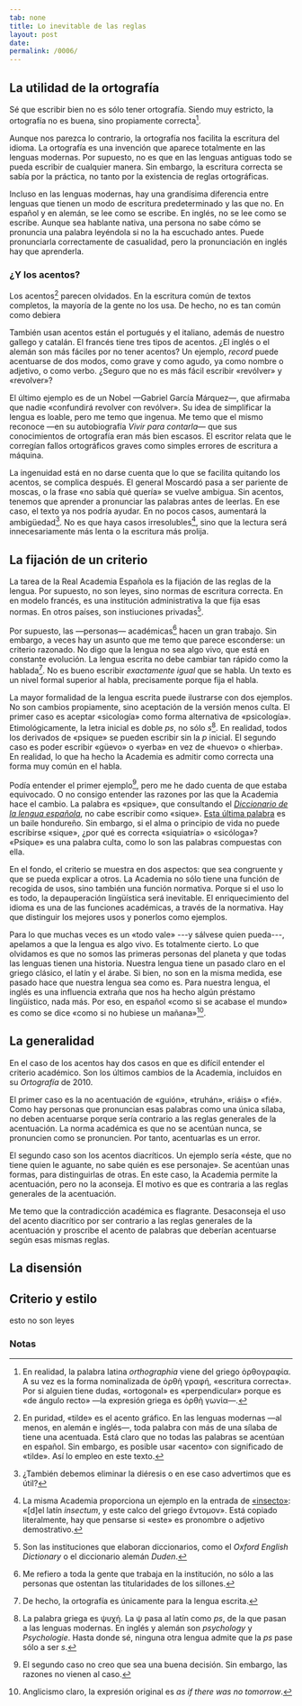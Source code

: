 ```yaml
---
tab: none
title: Lo inevitable de las reglas
layout: post
date:
permalink: /0006/
---
```


## La utilidad de la ortografía

Sé que escribir bien no es sólo tener ortografía. Siendo muy estricto, la ortografía no es buena, sino propiamente correcta[^orthographia].

[^orthographia]: En realidad, la palabra latina _orthographia_ viene del griego ὀρθογραφία. A su vez es la forma nominalizada de ὀρθὴ γραφή, «escritura correcta». Por si alguien tiene dudas, «ortogonal» es «perpendicular» porque es «de ángulo recto» —la expresión griega es ὀρθὴ γωνία—.

Aunque nos parezca lo contrario, la ortografía nos facilita la escritura del idioma. La ortografía es una invención que aparece totalmente en las lenguas modernas. Por supuesto, no es que en las lenguas antiguas todo se pueda escribir de cualquier manera. Sin embargo, la escritura correcta se sabía por la práctica, no tanto por la existencia de reglas ortográficas.

Incluso en las lenguas modernas, hay una grandísima diferencia entre lenguas que tienen un modo de escritura predeterminado y las que no. En español y en alemán, se lee como se escribe. En inglés, no se lee como se escribe. Aunque sea hablante nativa, una persona no sabe cómo se pronuncia una palabra leyéndola si no la ha escuchado antes. Puede pronunciarla correctamente de casualidad, pero la pronunciación en inglés hay que aprenderla.

### ¿Y los acentos?

Los acentos[^tilde] parecen olvidados. En la escritura común de textos completos, la mayoría de la gente no los usa. De hecho, no es tan común como debiera

[^tilde]: En puridad, «tilde» es el acento gráfico. En las lenguas modernas —al menos, en alemán e inglés—,  toda palabra con más de una sílaba de tiene una acentuada. Está claro que no todas las palabras se acentúan en español. Sin embargo, es posible usar «acento» con significado de «tilde». Así lo empleo en este texto.

También usan acentos están el portugués y el italiano, además de nuestro gallego y catalán. El francés tiene tres tipos de acentos. ¿El inglés o el alemán son más fáciles por no tener acentos? Un ejemplo, _record_ puede acentuarse de dos modos, como grave y como agudo, ya como nombre o adjetivo, o como verbo. ¿Seguro que no es más fácil escribir «revólver» y «revolver»?

El último ejemplo es de un Nobel —Gabriel García Márquez—, que afirmaba que nadie «confundirá revolver con revólver». Su idea de simplificar la lengua es loable, pero me temo que ingenua. Me temo que el mismo reconoce —en su autobiografía _Vivir para contarla_— que sus conocimientos de ortografía eran más bien escasos. El escritor relata que le corregían fallos ortográficos graves como simples errores de escritura a máquina.

La ingenuidad está en no darse cuenta que lo que se facilita quitando los acentos, se complica después. El general Moscardó pasa a ser pariente de moscas, o la frase «no sabía qué quería» se vuelve ambigua. Sin acentos, tenemos que aprender a pronunciar las palabras antes de leerlas. En ese caso, el texto ya nos podría ayudar. En no pocos casos, aumentará la ambigüedad[^dieresis]. No es que haya casos irresolubles[^diacr], sino que la lectura será innecesariamente más lenta o la escritura más prolija.

[^dieresis]: ¿También debemos eliminar la diéresis o en ese caso advertimos que es útil?

[^diacr]: La misma Academia proporciona un ejemplo en la entrada de [«insecto»](): «[d]el latín _insectum_, y este calco del griego ἔντομον». Está copiado literalmente, hay que pensarse si «este» es pronombre o adjetivo demostrativo.

## La fijación de un criterio

La tarea de la Real Academia Española es la fijación de las reglas de la lengua. Por supuesto, no son leyes, sino normas de escritura correcta. En en modelo francés, es una institución administrativa la que fija esas normas. En otros países, son instiuciones privadas[^raefuera].

[^raefuera]: Son las instituciones que elaboran diccionarios, como el _Oxford English Dictionary_ o el diccionario alemán _Duden_.

Por supuesto, las —personas— académicas[^personasacademicas] hacen un gran trabajo. Sin embargo, a veces hay un asunto que me temo que parece esconderse: un criterio razonado. No digo que la lengua no sea algo vivo, que está en constante evolución. La lengua escrita no debe cambiar tan rápido como la hablada[^lenguaescrita]. No es bueno escribir _exactamente igual_ que se habla. Un texto es un nivel formal superior al habla, precisamente porque fija el habla.

[^personasacademicas]: Me refiero a toda la gente que trabaja en la institución, no sólo a las personas que ostentan las titularidades de los sillones.

[^lenguaescrita]: De hecho, la ortografía es únicamente para la lengua escrita.

La mayor formalidad de la lengua escrita puede ilustrarse con dos ejemplos. No son cambios propiamente, sino aceptación de la versión menos culta. El primer caso es aceptar «sicología» como forma alternativa de «psicología». Etimológicamente, la letra inicial es doble _ps_, no sólo _s_[^psico]. En realidad, todos los derivados de «psique» se pueden escribir sin la _p_ inicial. El segundo caso es poder escribir «güevo» o «yerba» en vez de «huevo» o «hierba». En realidad, lo que ha hecho la Academia es admitir como correcta una forma muy común en el habla.

[^psico]: La palabra griega es ψυχή. La ψ pasa al latín como _ps_, de la que pasan a las lenguas modernas. En inglés y alemán son _psychology_ y _Psychologie_. Hasta donde sé, ninguna otra lengua admite que la _ps_ pase sólo a ser _s_.

Podía entender el primer ejemplo[^2ej], pero me he dado cuenta de que estaba equivocado. O no consigo entender las razones por las que la Academia hace el cambio. La palabra es «psique», que consultando el [_Diccionario de la lengua española_](http://dle.rae.es/?w=psique), no cabe escribir como «sique». [Esta última palabra](http://dle.rae.es/?w=sique) es un baile hondureño. Sin embargo, si el alma o principio de vida no puede escribirse «sique», ¿por qué es correcta «siquiatría» o «sicóloga»? «Psique» es una palabra culta, como lo son las palabras compuestas con ella.

[^2ej]: El segundo caso no creo que sea una buena decisión. Sin embargo, las razones no vienen al caso.

En el fondo, el criterio se muestra en dos aspectos: que sea congruente y que se pueda explicar a otros. La Academia no sólo tiene una función de recogida de usos, sino también una función normativa. Porque si el uso lo es todo, la depauperación lingüística será inevitable. El enriquecimiento del idioma es una de las funciones académicas, a través de la normativa. Hay que distinguir los mejores usos y ponerlos como ejemplos.

Para lo que muchas veces es un «todo vale» ---y sálvese quien pueda---, apelamos a que la lengua es algo vivo. Es totalmente cierto. Lo que olvidamos es que no somos las primeras personas del planeta y que todas las lenguas tienen una historia. Nuestra lengua tiene un pasado claro en el griego clásico, el latín y el árabe. Si bien, no son en la misma medida, ese pasado hace que nuestra lengua sea como es. Para nuestra lengua, el inglés es una influencia extraña que nos ha hecho algún préstamo lingüístico, nada más. Por eso, en español «como si se acabase el mundo» es como se dice «como si no hubiese un mañana»[^mañana].

[^mañana]: Anglicismo claro, la expresión original es _as if there was no tomorrow_.

## La generalidad

En el caso de los acentos hay dos casos en que es difícil entender el criterio académico. Son los últimos cambios de la Academia, incluidos en su _Ortografía_ de 2010.

El primer caso es la no acentuación de «guión», «truhán», «riáis» o «fié». Como hay personas que pronuncian esas palabras como una única sílaba, no deben acentuarse porque sería contrario a las reglas generales de la acentuación. La norma académica es que no se acentúan nunca, se pronuncien como se pronuncien. Por tanto, acentuarlas es un error.

El segundo caso son los acentos diacríticos. Un ejemplo sería «éste, que no tiene quien le aguante, no sabe quién es ese personaje». Se acentúan unas formas, para distinguirlas de otras. En este caso, la Academia permite la acentuación, pero no la aconseja. El motivo es que es contraria a las reglas generales de la acentuación.

Me temo que la contradicción académica es flagrante. Desaconseja el uso del acento diacrítico por ser contrario a las reglas generales de la acentuación y proscribe el acento de palabras que deberían acentuarse según esas mismas reglas.

## La disensión


## Criterio y estilo

esto no son leyes

### Notas

<!-- https://twitter.com/perezreverte/status/950509982692315137
http://www.estandarte.com/noticias/idioma-espanol/dudas-de-ortografia_187.html
-->
